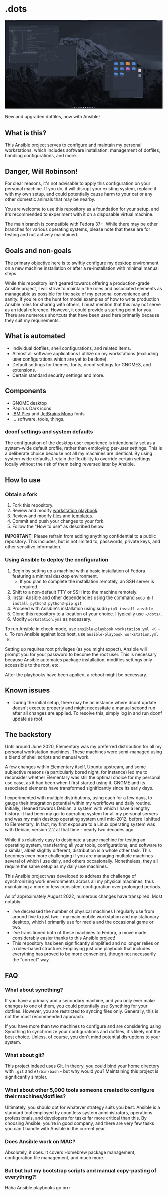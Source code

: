 # .dots

![Desktop](./screen.png)

New and upgraded dotfiles, now with Ansible!

## What is this?

This Ansible project serves to configure and maintain my personal workstations, which includes software installation,
management of dotfiles, handling configurations, and more.

## Danger, Will Robinson!

For clear reasons, it's not advisable to apply this configuration on your personal machine. If you do, it will
disrupt your existing system, replace it with my own setup, and could potentially cause harm to your cat or any other
domestic animals that may be nearby.

You are welcome to use this repository as a foundation for your setup, and it's recommended to experiment with it on a
disposable virtual machine.

The main branch is compatible with Fedora 37+. While there may be other branches for various operating systems,
please note that these are for testing and not actively maintained.

## Goals and non-goals

The primary objective here is to swiftly configure my desktop environment on a new machine installation or after a
re-installation with minimal manual steps.

While this repository isn't geared towards offering a production-grade Ansible project, I will strive to maintain the
roles and associated elements as manageable as possible for the sake of my personal convenience and sanity. If you're on
the hunt for model examples of how to write production Ansible roles for sharing with others, I must mention that this
may not serve as an ideal reference. However, it could provide a starting point for you. There are numerous shortcuts
that have been used here primarily because they suit my requirements.

## What is automated

- Individual dotfiles, shell configurations, and related items.
- Almost all software applications I utilize on my workstations (excluding user configurations which are yet to be
  done).
- Default settings for themes, fonts, dconf settings for GNOME3, and extensions.
- Certain standard security settings and more.

## Components

- GNOME desktop
- Papirus Dark icons
- [IBM Plex](https://www.ibm.com/plex/) and [JetBrains Mono](https://www.jetbrains.com/lp/mono/) fonts
- ... software, tools, things.

### dconf settings and system defaults

The configuration of the desktop user experience is intentionally set as a system-wide default profile, rather than
employing per-user settings. This is a deliberate choice because not all my machines are identical. By using system-wide
defaults, I retain the flexibility to override certain settings locally without the risk of them being reversed later by
Ansible.

## How to use

### Obtain a fork

1. Fork this repository.
2. Review and modify [workstation playbook](./workstation.yml).
3. Review and modify [files](./files) and [templates](./templates).
4. Commit and push your changes to your fork.
5. Follow the "How to use" as described below.

**IMPORTANT**: Please refrain from adding anything confidential to a public repository. This includes, but is not
limited to, passwords, private keys, and other sensitive information.

### Using Ansible to deploy the configuration

1. Begin by setting up a machine with a basic installation of Fedora featuring a minimal desktop environment.
    - If you plan to complete the installation remotely, an SSH server is required.
2. Shift to a non-default TTY or SSH into the machine remotely.
3. Install Ansible and other dependencies using the command `sudo dnf install python3 python3-pip git`
4. Proceed with Ansible's installation using sudo `pip3 install ansible`
5. Clone this repository to a location of your choice. I typically use `~/dots/`.
6. Modify `workstation.yml` as necessary.

To run Ansible in check mode, use `ansible-playbook workstation.yml -K -C`.
To run Ansible against localhost, use `ansible-playbook workstation.yml -K`.

Setting up requires root privileges (as you might expect). Ansible will prompt you for your password to become the root
user. This is necessary because Ansible automates package installation, modifies settings only accessible to the root,
etc.

After the playbooks have been applied, a reboot might be necessary.

## Known issues

- During the initial setup, there may be an instance where dconf update doesn't execute properly and might necessitate a
  manual second run after all changes are applied. To resolve this, simply log in and run dconf update as root.

## The backstory

Until around June 2020, Elementary was my preferred distribution for all my personal workstation machines. These
machines were semi-managed using a blend of shell scripts and manual work.

A few changes within Elementary itself, Ubuntu upstream, and some subjective reasons (a particularly bored night, for
instance) led me to reconsider whether Elementary was still the optimal choice for my personal use case, as it had been
when I first started using it. GNOME and its associated elements have transformed significantly since its early days.

I experimented with multiple distributions, using each for a few days, to gauge their integration potential within my
workflows and daily routine. Initially, I leaned towards Debian, a system with which I have a lengthy history. It had
been my go-to operating system for all my personal servers and was my main desktop operating system until mid-2012,
before I shifted to Elementary. In fact, my first exposure to a Linux operating system was with Debian, version 2.2 at
that time - nearly two decades ago.

While it's relatively easy to designate a spare machine for testing an operating system, transferring all your tools,
configurations, and software to a similar, albeit slightly different, distribution is a whole other task. This becomes
even more challenging if you are managing multiple machines - several of which I use daily, and others occasionally.
Nonetheless, they all require the same setup as my daily use machines.

This Ansible project was developed to address the challenge of synchronizing work environments across all my physical
machines, thus maintaining a more or less consistent configuration over prolonged periods.

As of approximately August 2022, numerous changes have transpired. Most notably:

- I've decreased the number of physical machines I regularly use from around five to just two - my main mobile
  workstation and my stationary desktop, which I primarily use for media and the occasional game or two.
- I've transitioned both of these machines to Fedora, a move made considerably easier thanks to this Ansible project!
- This repository has been significantly simplified and no longer relies on a roles-based structure. Employing just one
  playbook that includes everything has proved to be more convenient, though not necessarily the "correct" way.

## FAQ

### What about syncthing?

If you have a primary and a secondary machine, and you only ever make changes to one of them, you could potentially use
Syncthing for your dotfiles. However, you are restricted to syncing files only. Generally, this is not the most
recommended approach.

If you have more than two machines to configure and are considering using Syncthing to synchronize your configurations
and dotfiles, it's likely not the best choice. Unless, of course, you don't mind potential disruptions to your system.

### What about git?

This project indeed uses Git. In theory, you could bind your home directory with `.git` and `#!/bin/bash` - but why
would you? Maintaining this project is significantly simpler.

### What about other 5,000 tools someone created to configure their machines/dotfiles?

Ultimately, you should opt for whatever strategy suits you best. Ansible is a standard tool employed by countless system
administrators, operations professionals, and developers for tasks far more critical than this. By choosing Ansible,
you're in good company, and there are very few tasks you can't handle with Ansible in the current year.

### Does Ansible work on MAC?

Absolutely, it does. It covers Homebrew package management, configuration file management, and much more.

### But but but my bootstrap scripts and manual copy-pasting of everything?!

Haha Ansible playbooks go brrr

    
